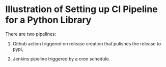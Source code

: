 # Illustration of Setting up CI Pipeline for a Python Library

There are two pipelines:

1. Github action triggered on release creation that pulishes the release to pypi,

2. Jenkins pipeline triggered by a cron schedule.
